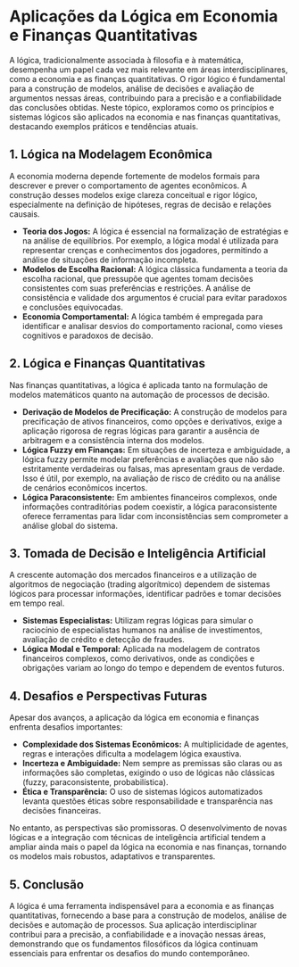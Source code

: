 # Aplicações da Lógica em Economia e Finanças Quantitativas

A lógica, tradicionalmente associada à filosofia e à matemática, desempenha um papel cada vez mais relevante em áreas interdisciplinares, como a economia e as finanças quantitativas. O rigor lógico é fundamental para a construção de modelos, análise de decisões e avaliação de argumentos nessas áreas, contribuindo para a precisão e a confiabilidade das conclusões obtidas. Neste tópico, exploramos como os princípios e sistemas lógicos são aplicados na economia e nas finanças quantitativas, destacando exemplos práticos e tendências atuais.

## 1. Lógica na Modelagem Econômica

A economia moderna depende fortemente de modelos formais para descrever e prever o comportamento de agentes econômicos. A construção desses modelos exige clareza conceitual e rigor lógico, especialmente na definição de hipóteses, regras de decisão e relações causais.

- **Teoria dos Jogos:** A lógica é essencial na formalização de estratégias e na análise de equilíbrios. Por exemplo, a lógica modal é utilizada para representar crenças e conhecimentos dos jogadores, permitindo a análise de situações de informação incompleta.
- **Modelos de Escolha Racional:** A lógica clássica fundamenta a teoria da escolha racional, que pressupõe que agentes tomam decisões consistentes com suas preferências e restrições. A análise de consistência e validade dos argumentos é crucial para evitar paradoxos e conclusões equivocadas.
- **Economia Comportamental:** A lógica também é empregada para identificar e analisar desvios do comportamento racional, como vieses cognitivos e paradoxos de decisão.

## 2. Lógica e Finanças Quantitativas

Nas finanças quantitativas, a lógica é aplicada tanto na formulação de modelos matemáticos quanto na automação de processos de decisão.

- **Derivação de Modelos de Precificação:** A construção de modelos para precificação de ativos financeiros, como opções e derivativos, exige a aplicação rigorosa de regras lógicas para garantir a ausência de arbitragem e a consistência interna dos modelos.
- **Lógica Fuzzy em Finanças:** Em situações de incerteza e ambiguidade, a lógica fuzzy permite modelar preferências e avaliações que não são estritamente verdadeiras ou falsas, mas apresentam graus de verdade. Isso é útil, por exemplo, na avaliação de risco de crédito ou na análise de cenários econômicos incertos.
- **Lógica Paraconsistente:** Em ambientes financeiros complexos, onde informações contraditórias podem coexistir, a lógica paraconsistente oferece ferramentas para lidar com inconsistências sem comprometer a análise global do sistema.

## 3. Tomada de Decisão e Inteligência Artificial

A crescente automação dos mercados financeiros e a utilização de algoritmos de negociação (trading algorítmico) dependem de sistemas lógicos para processar informações, identificar padrões e tomar decisões em tempo real.

- **Sistemas Especialistas:** Utilizam regras lógicas para simular o raciocínio de especialistas humanos na análise de investimentos, avaliação de crédito e detecção de fraudes.
- **Lógica Modal e Temporal:** Aplicada na modelagem de contratos financeiros complexos, como derivativos, onde as condições e obrigações variam ao longo do tempo e dependem de eventos futuros.

## 4. Desafios e Perspectivas Futuras

Apesar dos avanços, a aplicação da lógica em economia e finanças enfrenta desafios importantes:

- **Complexidade dos Sistemas Econômicos:** A multiplicidade de agentes, regras e interações dificulta a modelagem lógica exaustiva.
- **Incerteza e Ambiguidade:** Nem sempre as premissas são claras ou as informações são completas, exigindo o uso de lógicas não clássicas (fuzzy, paraconsistente, probabilística).
- **Ética e Transparência:** O uso de sistemas lógicos automatizados levanta questões éticas sobre responsabilidade e transparência nas decisões financeiras.

No entanto, as perspectivas são promissoras. O desenvolvimento de novas lógicas e a integração com técnicas de inteligência artificial tendem a ampliar ainda mais o papel da lógica na economia e nas finanças, tornando os modelos mais robustos, adaptativos e transparentes.

## 5. Conclusão

A lógica é uma ferramenta indispensável para a economia e as finanças quantitativas, fornecendo a base para a construção de modelos, análise de decisões e automação de processos. Sua aplicação interdisciplinar contribui para a precisão, a confiabilidade e a inovação nessas áreas, demonstrando que os fundamentos filosóficos da lógica continuam essenciais para enfrentar os desafios do mundo contemporâneo.